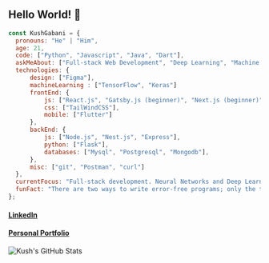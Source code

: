 ## Hello World! 👋

<!--
**KushGabani/KushGabani** is a ✨ _special_ ✨ repository because its `README.md` (this file) appears on your GitHub profile.
-->

```javascript
const KushGabani = {
  pronouns: "He" | "Him",
  age: 21,
  code: ["Python", "Javascript", "Java", "Dart"],
  askMeAbout: ["Full-stack Web Development", "Deep Learning", "Machine Learning", "UI/UX"],
  technologies: {
      design: ["Figma"],
      machineLearning : ["TensorFlow", "Keras"]
      frontEnd: {
          js: ["React.js", "Gatsby.js (beginner)", "Next.js (beginner)"],
          css: ["TailWindCSS"],
          mobile: ["Flutter"]
      },
      backEnd: {
          js: ["Node.js", "Nest.js", "Express"],
          python: ["Flask"],
          databases: ["Mysql", "Postgresql", "Mongodb"],
      },
      misc: ["git", "Postman", "curl"]
  },
  currentFocus: "Full-stack development. Neural Networks and Deep Learning",
  funFact: "There are two ways to write error-free programs; only the third one works"
};
```

#### [LinkedIn](https://linkedin.com/in/kushgabani)
#### [Personal Portfolio](https://kushgabani.gtsb.io)

![Kush's GitHub Stats](https://github-readme-stats.vercel.app/api?username=KushGabani&count_private=true&hide=stars&show_icons=true&theme=default)

